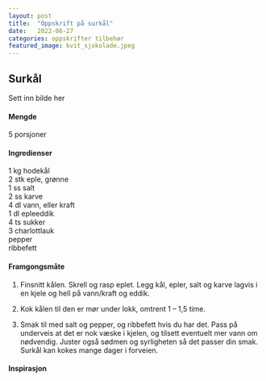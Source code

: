 ```yaml
---
layout: post
title:  "Oppskrift på surkål"
date:   2022-06-27
categories: oppskrifter tilbehør
featured_image: kvit_sjokolade.jpeg
---
```


## Surkål

Sett inn bilde her

#### Mengde
5 porsjoner

#### Ingredienser

1 kg hodekål<br>
2 stk eple, grønne<br>
1 ss salt<br>
2 ss karve<br>
4 dl vann, eller kraft<br>
1 dl epleeddik<br>
4 ts sukker<br>
3 charlottlauk<br>
pepper<br>
ribbefett<br>

#### Framgongsmåte

1. Finsnitt kålen. Skrell og rasp eplet. Legg kål, epler, salt og karve lagvis i en kjele og hell på vann/kraft og eddik.

2. Kok kålen til den er mør under lokk, omtrent 1 – 1,5 time.

3. Smak til med salt og pepper, og ribbefett hvis du har det. Pass på underveis at det er nok væske i kjelen, og tilsett eventuelt mer vann om nødvendig. Juster også sødmen og syrligheten så det passer din smak. Surkål kan kokes mange dager i forveien.

#### Inspirasjon